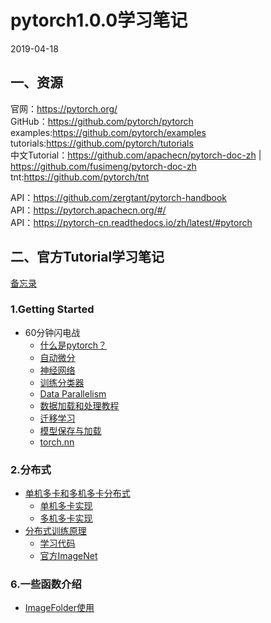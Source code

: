 # pytorch1.0.0学习笔记  
2019-04-18   
## 一、资源
官网：https://pytorch.org/     
GitHub：https://github.com/pytorch/pytorch   
examples:https://github.com/pytorch/examples   
tutorials:https://github.com/pytorch/tutorials    
中文Tutorial：https://github.com/apachecn/pytorch-doc-zh | https://github.com/fusimeng/pytorch-doc-zh       
tnt:https://github.com/pytorch/tnt  

   
   
API：https://github.com/zergtant/pytorch-handbook   
API：https://pytorch.apachecn.org/#/     
API：https://pytorch-cn.readthedocs.io/zh/latest/#pytorch 
## 二、官方Tutorial学习笔记   
[备忘录](https://pytorch.org/tutorials/beginner/ptcheat.html)   
### 1.Getting Started  
* 60分钟闪电战
    * [什么是pytorch？](notes/pytorch.md)
    * [自动微分](notes/autograd.md)
    * [神经网络](notes/nn.md)
    * [训练分类器](notes/training_classifier.md)
    * [Data Parallelism](notes/dataparallelism.md)
    * [数据加载和处理教程](notes/load_pre.md)
    * [迁移学习](https://github.com/fusimeng/pytorchexamples/blob/master/transferlearning.ipynb)  
    * [模型保存与加载](notes/load_save_model.md)
    * [torch.nn](notes/https://github.com/fusimeng/pytorchexamples/blob/master/nn_tutorial.ipynb)

### 2.分布式
* [单机多卡和多机多卡分布式](notes/multigpus.md)
    * [单机多卡实现](https://github.com/fusimeng/pytorchexamples/blob/master/single_multigpus.ipynb)
    * [多机多卡实现](https://github.com/fusimeng/pytorchexamples/blob/master/DistributedDataParallel.ipynb)
* [分布式训练原理](notes/distributed.md)  
    * [学习代码](https://github.com/fusimeng/pytorchexamples/blob/master/dist_tutorial.ipynb)
    * [官方ImageNet](https://github.com/pytorch/examples/tree/master/imagenet)  
### 6.一些函数介绍

* [ImageFolder使用](https://blog.csdn.net/TH_NUM/article/details/80877435)   
